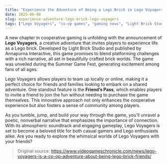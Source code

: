```yaml
---
title: "Experience the Adventure of Being a Lego Brick in Lego Voyagers"
date: 2025-06-08
slug: experience-adventure-lego-brick-lego-voyagers
tags: ["Lego Voyagers", "co-op games", "gaming news", "Light Brick Studio"]
---
```


A new chapter in cooperative gaming is unfolding with the announcement of **Lego Voyagers**, a creative adventure that invites players to experience life as a Lego brick. Developed by Light Brick Studio and published by Annapurna Interactive, this game promises to blend platforming challenges with a rich narrative, all set in beautifully crafted brick worlds. The game was unveiled during the Summer Game Fest, generating excitement among fans of all ages.

Lego Voyagers allows players to team up locally or online, making it a perfect choice for friends and families looking to embark on a shared adventure. One standout feature is the **Friend’s Pass**, which enables players to invite a friend to join the fun without needing to purchase the game themselves. This innovative approach not only enhances the cooperative experience but also fosters a sense of community among players.

As you tumble, jump, and build your way through the game, you'll unravel a poetic, nonverbal narrative that emphasizes the importance of connection. With its atmospheric soundtrack and engaging gameplay, Lego Voyagers is set to become a beloved title for both casual gamers and Lego enthusiasts alike. Are you ready to explore the whimsical worlds of Lego Voyagers with your friends?

> Original source: https://www.videogameschronicle.com/news/lego-voyagers-is-a-co-op-adventure-about-being-lego-brick-friends/